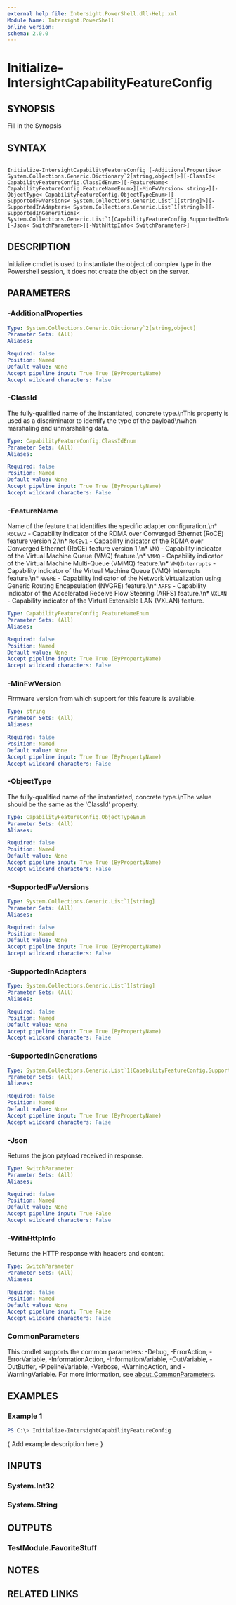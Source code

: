 ```yaml
---
external help file: Intersight.PowerShell.dll-Help.xml
Module Name: Intersight.PowerShell
online version:
schema: 2.0.0
---
```


# Initialize-IntersightCapabilityFeatureConfig

## SYNOPSIS
Fill in the Synopsis

## SYNTAX

```

Initialize-IntersightCapabilityFeatureConfig [-AdditionalProperties< System.Collections.Generic.Dictionary`2[string,object]>][-ClassId< CapabilityFeatureConfig.ClassIdEnum>][-FeatureName< CapabilityFeatureConfig.FeatureNameEnum>][-MinFwVersion< string>][-ObjectType< CapabilityFeatureConfig.ObjectTypeEnum>][-SupportedFwVersions< System.Collections.Generic.List`1[string]>][-SupportedInAdapters< System.Collections.Generic.List`1[string]>][-SupportedInGenerations< System.Collections.Generic.List`1[CapabilityFeatureConfig.SupportedInGenerationsEnum]>][-Json< SwitchParameter>][-WithHttpInfo< SwitchParameter>]

```

## DESCRIPTION

Initialize cmdlet is used to instantiate the object of complex type in the Powershell session, it does not create the object on the server.

## PARAMETERS

### -AdditionalProperties


```yaml
Type: System.Collections.Generic.Dictionary`2[string,object]
Parameter Sets: (All)
Aliases:

Required: false
Position: Named
Default value: None
Accept pipeline input: True True (ByPropertyName)
Accept wildcard characters: False
```

### -ClassId
The fully-qualified name of the instantiated, concrete type.\nThis property is used as a discriminator to identify the type of the payload\nwhen marshaling and unmarshaling data.

```yaml
Type: CapabilityFeatureConfig.ClassIdEnum
Parameter Sets: (All)
Aliases:

Required: false
Position: Named
Default value: None
Accept pipeline input: True True (ByPropertyName)
Accept wildcard characters: False
```

### -FeatureName
Name of the feature that identifies the specific adapter configuration.\n* `RoCEv2` - Capability indicator of the RDMA over Converged Ethernet (RoCE) feature version 2.\n* `RoCEv1` - Capability indicator of the RDMA over Converged Ethernet (RoCE) feature version 1.\n* `VMQ` - Capability indicator of the Virtual Machine Queue (VMQ) feature.\n* `VMMQ` - Capability indicator of the Virtual Machine Multi-Queue (VMMQ) feature.\n* `VMQInterrupts` - Capability indicator of the Virtual Machine Queue (VMQ) Interrupts feature.\n* `NVGRE` - Capability indicator of the Network Virtualization using Generic Routing Encapsulation (NVGRE) feature.\n* `ARFS` - Capability indicator of the Accelerated Receive Flow Steering (ARFS) feature.\n* `VXLAN` - Capability indicator of the Virtual Extensible LAN (VXLAN) feature.

```yaml
Type: CapabilityFeatureConfig.FeatureNameEnum
Parameter Sets: (All)
Aliases:

Required: false
Position: Named
Default value: None
Accept pipeline input: True True (ByPropertyName)
Accept wildcard characters: False
```

### -MinFwVersion
Firmware version from which support for this feature is available.

```yaml
Type: string
Parameter Sets: (All)
Aliases:

Required: false
Position: Named
Default value: None
Accept pipeline input: True True (ByPropertyName)
Accept wildcard characters: False
```

### -ObjectType
The fully-qualified name of the instantiated, concrete type.\nThe value should be the same as the &apos;ClassId&apos; property.

```yaml
Type: CapabilityFeatureConfig.ObjectTypeEnum
Parameter Sets: (All)
Aliases:

Required: false
Position: Named
Default value: None
Accept pipeline input: True True (ByPropertyName)
Accept wildcard characters: False
```

### -SupportedFwVersions


```yaml
Type: System.Collections.Generic.List`1[string]
Parameter Sets: (All)
Aliases:

Required: false
Position: Named
Default value: None
Accept pipeline input: True True (ByPropertyName)
Accept wildcard characters: False
```

### -SupportedInAdapters


```yaml
Type: System.Collections.Generic.List`1[string]
Parameter Sets: (All)
Aliases:

Required: false
Position: Named
Default value: None
Accept pipeline input: True True (ByPropertyName)
Accept wildcard characters: False
```

### -SupportedInGenerations


```yaml
Type: System.Collections.Generic.List`1[CapabilityFeatureConfig.SupportedInGenerationsEnum]
Parameter Sets: (All)
Aliases:

Required: false
Position: Named
Default value: None
Accept pipeline input: True True (ByPropertyName)
Accept wildcard characters: False
```

### -Json
Returns the json payload received in response.

```yaml
Type: SwitchParameter
Parameter Sets: (All)
Aliases:

Required: false
Position: Named
Default value: None
Accept pipeline input: True False
Accept wildcard characters: False
```

### -WithHttpInfo
Returns the HTTP response with headers and content.

```yaml
Type: SwitchParameter
Parameter Sets: (All)
Aliases:

Required: false
Position: Named
Default value: None
Accept pipeline input: True False
Accept wildcard characters: False
```


### CommonParameters
This cmdlet supports the common parameters: -Debug, -ErrorAction, -ErrorVariable, -InformationAction, -InformationVariable, -OutVariable, -OutBuffer, -PipelineVariable, -Verbose, -WarningAction, and -WarningVariable. For more information, see [about_CommonParameters](http://go.microsoft.com/fwlink/?LinkID=113216).

## EXAMPLES

### Example 1
```powershell
PS C:\> Initialize-IntersightCapabilityFeatureConfig
```

{ Add example description here }

## INPUTS

### System.Int32

### System.String

## OUTPUTS

### TestModule.FavoriteStuff

## NOTES

## RELATED LINKS

